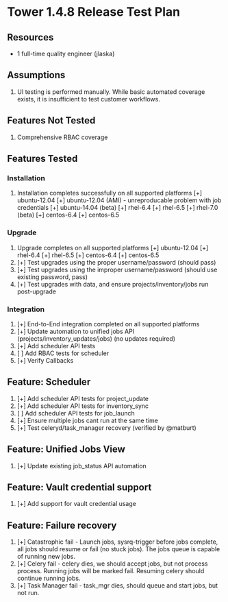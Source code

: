 # Tower 1.4.8 Release Test Plan

## Resources
* 1 full-time quality engineer (jlaska)

## Assumptions
1. UI testing is performed manually.  While basic automated coverage exists, it is insufficient to test customer workflows.

## Features Not Tested
1. Comprehensive RBAC coverage

## Features Tested

### Installation
1. Installation completes successfully on all supported platforms
    [+] ubuntu-12.04
    [+] ubuntu-12.04 (AMI)
        - unreproducable problem with job credentials
    [+] ubuntu-14.04 (beta)
    [+] rhel-6.4
    [+] rhel-6.5
    [+] rhel-7.0 (beta)
    [+] centos-6.4
    [+] centos-6.5

### Upgrade
1. Upgrade completes on all supported platforms
    [+] ubuntu-12.04
    [+] rhel-6.4
    [+] rhel-6.5
    [+] centos-6.4
    [+] centos-6.5
2. [+] Test upgrades using the proper username/password (should pass)
3. [+] Test upgrades using the improper username/password (should use existing password, pass)
4. [+] Test upgrades with data, and ensure projects/inventory/jobs run post-upgrade

### Integration
1. [+] End-to-End integration completed on all supported platforms
1. [+] Update automation to unified jobs API (projects/inventory_updates/jobs) (no updates required)
2. [+] Add scheduler API tests
3. [ ] Add RBAC tests for scheduler
4. [+] Verify Callbacks

## Feature: Scheduler
1. [+] Add scheduler API tests for project_update
2. [+] Add scheduler API tests for inventory_sync
3. [ ] Add scheduler API tests for job_launch
4. [+] Ensure multiple jobs cant run at the same time
4. [+] Test celeryd/task_manager recovery (verified by @matburt)

## Feature: Unified Jobs View
1. [+] Update existing job_status API automation

## Feature: Vault credential support
1. [+] Add support for vault credential usage

## Feature: Failure recovery
1. [+] Catastrophic fail - Launch jobs, sysrq-trigger before jobs complete, all jobs should resume or fail (no stuck jobs).  The jobs queue is capable of running new jobs.
2. [+] Celery fail - celery dies, we should accept jobs, but not process process.  Running jobs will be marked fail.  Resuming celery should continue running jobs.
3. [+] Task Manager fail - task_mgr dies, should queue and start jobs, but not run.

